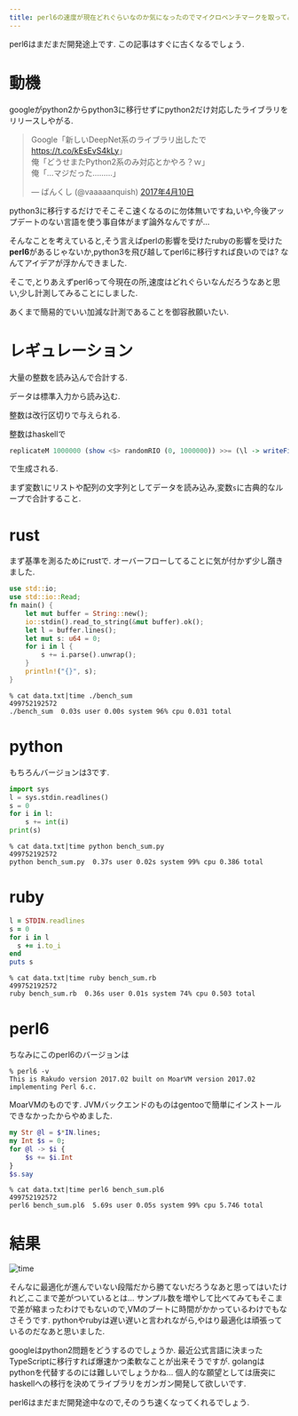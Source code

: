 ```yaml
---
title: perl6の速度が現在どれぐらいなのか気になったのでマイクロベンチマークを取ってみました
---
```


perl6はまだまだ開発途上です.
この記事はすぐに古くなるでしょう.

# 動機

googleがpython2からpython3に移行せずにpython2だけ対応したライブラリをリリースしやがる.

<blockquote class="twitter-tweet" data-lang="ja"><p lang="ja" dir="ltr">Google「新しいDeepNet系のライブラリ出したで <a href="https://t.co/kEsEvS4kLy">https://t.co/kEsEvS4kLy</a>」<br />俺「どうせまたPython2系のみ対応とかやろ？ｗ」<br />俺「…マジだった………」</p>&mdash; ばんくし (@vaaaaanquish) <a href="https://twitter.com/vaaaaanquish/status/851557383411163136">2017年4月10日</a></blockquote>

python3に移行するだけでそこそこ速くなるのに勿体無いですね,いや,今後アップデートのない言語を使う事自体がまず論外なんですが…

そんなことを考えていると,そう言えばperlの影響を受けたrubyの影響を受けた**perl6**があるじゃないか,python3を飛び越してperl6に移行すれば良いのでは?
なんてアイデアが浮かんできました.

そこで,とりあえずperl6って今現在の所,速度はどれぐらいなんだろうなあと思い,少し計測してみることにしました.

あくまで簡易的でいい加減な計測であることを御容赦願いたい.

# レギュレーション

大量の整数を読み込んで合計する.

データは標準入力から読み込む.

整数は改行区切りで与えられる.

整数はhaskellで

~~~hs
replicateM 1000000 (show <$> randomRIO (0, 1000000)) >>= (\l -> writeFile "data.txt" (unlines l))
~~~

で生成される.

まず変数`l`にリストや配列の文字列としてデータを読み込み,変数`s`に古典的なループで合計すること.

# rust

まず基準を測るためにrustで.
オーバーフローしてることに気が付かず少し躓きました.

~~~rs
use std::io;
use std::io::Read;
fn main() {
    let mut buffer = String::new();
    io::stdin().read_to_string(&mut buffer).ok();
    let l = buffer.lines();
    let mut s: u64 = 0;
    for i in l {
        s += i.parse().unwrap();
    }
    println!("{}", s);
}
~~~

~~~
% cat data.txt|time ./bench_sum
499752192572
./bench_sum  0.03s user 0.00s system 96% cpu 0.031 total
~~~

# python

もちろんバージョンは3です.

~~~py
import sys
l = sys.stdin.readlines()
s = 0
for i in l:
    s += int(i)
print(s)
~~~

~~~
% cat data.txt|time python bench_sum.py
499752192572
python bench_sum.py  0.37s user 0.02s system 99% cpu 0.386 total
~~~

# ruby

~~~rb
l = STDIN.readlines
s = 0
for i in l
  s += i.to_i
end
puts s
~~~

~~~
% cat data.txt|time ruby bench_sum.rb
499752192572
ruby bench_sum.rb  0.36s user 0.01s system 74% cpu 0.503 total
~~~

# perl6

ちなみにこのperl6のバージョンは

~~~
% perl6 -v
This is Rakudo version 2017.02 built on MoarVM version 2017.02
implementing Perl 6.c.
~~~

MoarVMのものです.
JVMバックエンドのものはgentooで簡単にインストールできなかったからやめました.

~~~pl6
my Str @l = $*IN.lines;
my Int $s = 0;
for @l -> $i {
    $s += $i.Int
}
$s.say
~~~

~~~
% cat data.txt|time perl6 bench_sum.pl6
499752192572
perl6 bench_sum.pl6  5.69s user 0.05s system 99% cpu 5.746 total
~~~

# 結果

![time](time.svg)

そんなに最適化が進んでいない段階だから勝てないだろうなあと思ってはいたけれど,ここまで差がついているとは…
サンプル数を増やして比べてみてもそこまで差が縮まったわけでもないので,VMのブートに時間がかかっているわけでもなさそうです.
pythonやrubyは遅い遅いと言われながら,やはり最適化は頑張っているのだなあと思いました.

googleはpython2問題をどうするのでしょうか.
最近公式言語に決まったTypeScriptに移行すれば爆速かつ柔軟なことが出来そうですが.
golangはpythonを代替するのには難しいでしょうかね…
個人的な願望としては唐突にhaskellへの移行を決めてライブラリをガンガン開発して欲しいです.

perl6はまだまだ開発途中なので,そのうち速くなってくれるでしょう.
